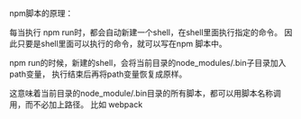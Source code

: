 npm脚本的原理：

每当执行 npm run时，都会自动新建一个shell，在shell里面执行指定的命令。
因此只要是shell里面可以执行的命令，就可以写在npm 脚本中。

npm run的时候，新建的shell，会将当前目录的node_modules/.bin子目录加入path变量，
执行结束后再将path变量恢复成原样。

这意味着当前目录的node_module/.bin目录的所有脚本，都可以用脚本名称调用，而不必加上路径。
比如 webpack